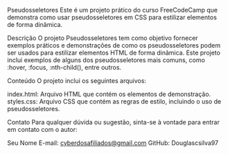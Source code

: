 Pseudosseletores
Este é um projeto prático do curso FreeCodeCamp que demonstra como usar pseudosseletores em CSS para estilizar elementos de forma dinâmica.

Descrição
O projeto Pseudosseletores tem como objetivo fornecer exemplos práticos e demonstrações de como os pseudosseletores podem ser usados para estilizar elementos HTML de forma dinâmica. Este projeto inclui exemplos de alguns dos pseudosseletores mais comuns, como :hover, :focus, :nth-child(), entre outros.

Conteúdo
O projeto inclui os seguintes arquivos:

index.html: Arquivo HTML que contém os elementos de demonstração.
styles.css: Arquivo CSS que contém as regras de estilo, incluindo o uso de pseudosseletores.

Contato
Para qualquer dúvida ou sugestão, sinta-se à vontade para entrar em contato com o autor:

Seu Nome
E-mail: cyberdosafiliados@gmail.com
GitHub: Douglascsilva97

